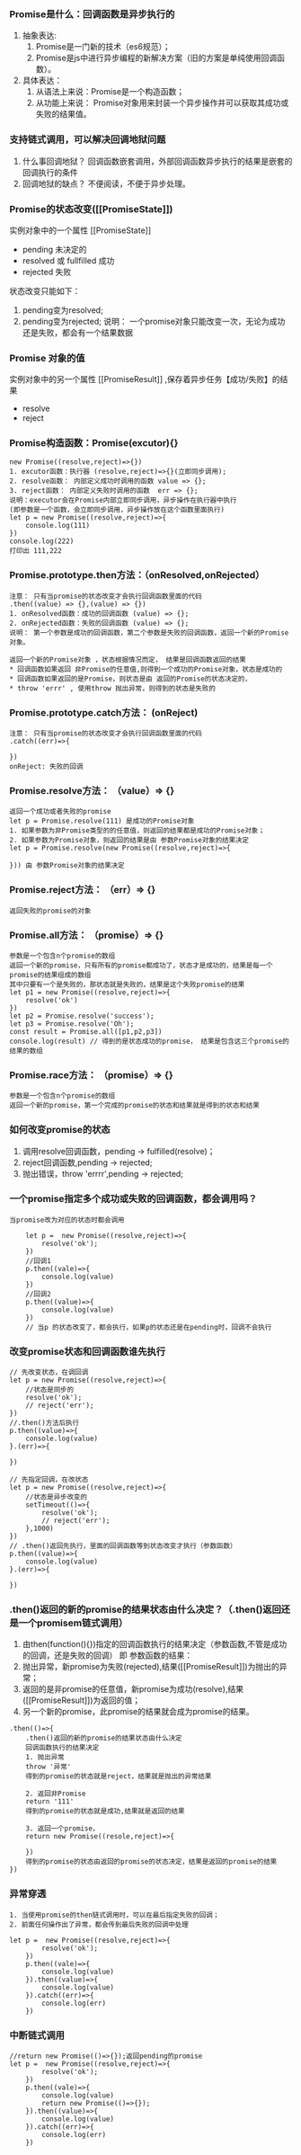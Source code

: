 ### Promise是什么：回调函数是异步执行的
1. 抽象表达:
   1. Promise是一门新的技术（es6规范）；
   2. Promise是js中进行异步编程的新解决方案（旧的方案是单纯使用回调函数）。
2. 具体表达： 
   1. 从语法上来说：Promise是一个构造函数；
   2. 从功能上来说： Promise对象用来封装一个异步操作并可以获取其成功或失败的结果值。

### 支持链式调用，可以解决回调地狱问题
1. 什么事回调地狱？
	回调函数嵌套调用，外部回调函数异步执行的结果是嵌套的回调执行的条件
2. 回调地狱的缺点？
	不便阅读，不便于异步处理。

### Promise的状态改变([[PromiseState]])
实例对象中的一个属性 [[PromiseState]]
* pending 未决定的
* resolved 或 fullfilled 成功
* rejected 失败


状态改变只能如下：
1. pending变为resolved;
2. pending变为rejected;
说明： 一个promise对象只能改变一次，无论为成功还是失败，都会有一个结果数据

### Promise 对象的值
实例对象中的另一个属性 [[PromiseResult]] ,保存着异步任务【成功/失败】的结果
* resolve
* reject

### Promise构造函数：Promise(excutor){}
```
new Promise((resolve,reject)=>{})
1. excutor函数：执行器 (resolve,reject)=>{}(立即同步调用);
2. resolve函数： 内部定义成功时调用的函数 value => {};
3. reject函数： 内部定义失败时调用的函数  err => {};
说明：executor会在Promise内部立即同步调用，异步操作在执行器中执行
(即参数是一个函数，会立即同步调用，异步操作放在这个函数里面执行)
let p = new Promise((resolve,reject)=>{
	console.log(111)
})
console.log(222)
打印出 111,222
```


### Promise.prototype.then方法：（onResolved,onRejected）
```
注意： 只有当promise的状态改变才会执行回调函数里面的代码
.then((value) => {},(value) => {})
1. onResolved函数：成功的回调函数 (value) => {};
2. onRejected函数：失败的回调函数 (value) => {};
说明： 第一个参数是成功的回调函数，第二个参数是失败的回调函数，返回一个新的Promise对象。

返回一个新的Promise对象 ，状态根据情况而定， 结果是回调函数返回的结果
* 回调函数如果返回 非Promise的任意值,则得到一个成功的Promise对象，状态是成功的
* 回调函数如果返回的是Promise，则状态是由 返回的Promise的状态决定的，
* throw 'errr' , 使用throw 抛出异常，则得到的状态是失败的
```

### Promise.prototype.catch方法： (onReject)
```
注意： 只有当promise的状态改变才会执行回调函数里面的代码
.catch((err)=>{
	
})
onReject: 失败的回调
```

### Promise.resolve方法： （value）=> {}
```
返回一个成功或者失败的promise
let p = Promise.resolve(111) 是成功的Promise对象
1. 如果参数为非Promise类型的的任意值，则返回的结果都是成功的Promise对象；
2. 如果参数为Promise对象，则返回的结果是由 参数Promise对象的结果决定
let p = Promise.resolve(new Promise((resolve,reject)=>{
	
})) 由 参数Promise对象的结果决定
```

### Promise.reject方法： （err）=> {}
```
返回失败的promise的对象
```
### Promise.all方法： （promise）=> {}
```
参数是一个包含n个promise的数组
返回一个新的promise，只有所有的promise都成功了，状态才是成功的，结果是每一个promise的结果组成的数组
其中只要有一个是失败的，那状态就是失败的，结果是这个失败promise的结果
let p1 = new Promise((resolve,reject)=>{
	resolve('ok')
})
let p2 = Promise.resolve('success');
let p3 = Promise.resolve('Oh');
const result = Promise.all([p1,p2,p3])
console.log(result) // 得到的是状态成功的promise， 结果是包含这三个promise的结果的数组
```
### Promise.race方法： （promise）=> {}
```
参数是一个包含n个promise的数组
返回一个新的promise，第一个完成的promise的状态和结果就是得到的状态和结果
```

### 如何改变promise的状态
1. 调用resolve回调函数，pending -> fulfilled(resolve)；
2. reject回调函数,pending -> rejected;
3. 抛出错误，throw 'errrr',pending -> rejected;

### 一个promise指定多个成功或失败的回调函数，都会调用吗？
	当promise改为对应的状态时都会调用
```
	let p =  new Promise((resolve,reject)=>{
		resolve('ok');
	})
	//回调1
	p.then((vale)=>{
		console.log(value)
	})
	//回调2
	p.then((value)=>{
		console.log(value)
	})
	// 当p 的状态改变了，都会执行，如果p的状态还是在pending时，回调不会执行
```

### 改变promise状态和回调函数谁先执行
```
// 先改变状态，在调回调
let p = new Promise((resolve,reject)=>{
	//状态是同步的
	resolve('ok');
	// reject('err');
})
//.then()方法后执行
p.then((value)=>{
	console.log(value)
}.(err)=>{
	
})

// 先指定回调，在改状态
let p = new Promise((resolve,reject)=>{
	//状态是异步改变的
	setTimeout(()=>{
		resolve('ok');
		// reject('err');
	},1000)
})
// .then()返回先执行，里面的回调函数等到状态改变才执行（参数函数）
p.then((value)=>{
	console.log(value)
}.(err)=>{
	
})
```

### .then()返回的新的promise的结果状态由什么决定？（.then()返回还是一个promisem链式调用）
1. 由then(function(){})指定的回调函数执行的结果决定（参数函数,不管是成功的回调，还是失败的回调）
即 参数函数的结果：
1. 抛出异常，新promise为失败(rejected),结果([[PromiseResult]])为抛出的异常；
2. 返回的是非promise的任意值，新promise为成功(resolve),结果([[PromiseResult]])为返回的值；
3. 另一个新的promise，此promise的结果就会成为promise的结果。
```
.then(()=>{
	.then()返回的新的promise的结果状态由什么决定
	回调函数执行的结果决定
	1. 抛出异常
	throw '异常'
	得到的promise的状态就是reject，结果就是抛出的异常结果
	
	2. 返回非Promise
	return '111'
	得到的promise的状态就是成功,结果就是返回的结果
	
    3. 返回一个promise，
	return new Promise((resole,reject)=>{
		
	})
	得到的promise的状态由返回的promise的状态决定，结果是返回的promise的结果
})
```

### 异常穿透
```
1. 当使用promise的then链式调用时，可以在最后指定失败的回调；
2. 前面任何操作出了异常，都会传到最后失败的回调中处理

let p =  new Promise((resolve,reject)=>{
		resolve('ok');
	})
	p.then((vale)=>{
		console.log(value)
	}).then((value)=>{
		console.log(value)
	}).catch((err)=>{
		console.log(err)
	})
```

### 中断链式调用
```
//return new Promise(()=>{});返回pending的promise
let p =  new Promise((resolve,reject)=>{
		resolve('ok');
	})
	p.then((vale)=>{
		console.log(value)
		return new Promise(()=>{});
	}).then((value)=>{
		console.log(value)
	}).catch((err)=>{
		console.log(err)
	})
```